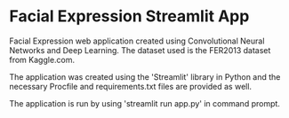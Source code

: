 # Facial Expression Streamlit App

Facial Expression web application created using Convolutional Neural Networks and Deep Learning. The dataset used is the FER2013 dataset from Kaggle.com.

The application was created using the 'Streamlit' library in Python and the necessary Procfile and requirements.txt files are provided as well.

The application is run by using 'streamlit run app.py' in command prompt.

